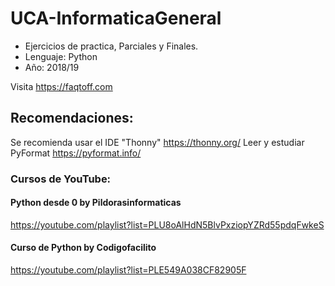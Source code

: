 # UCA-InformaticaGeneral

- Ejercicios de practica, Parciales y Finales.
- Lenguaje: Python
- Año: 2018/19

Visita https://faqtoff.com

## Recomendaciones:
Se recomienda usar el IDE "Thonny" https://thonny.org/
Leer y estudiar PyFormat https://pyformat.info/

### Cursos de YouTube:
#### Python desde 0 by Pildorasinformaticas
https://youtube.com/playlist?list=PLU8oAlHdN5BlvPxziopYZRd55pdqFwkeS

#### Curso de Python by Codigofacilito
https://youtube.com/playlist?list=PLE549A038CF82905F
